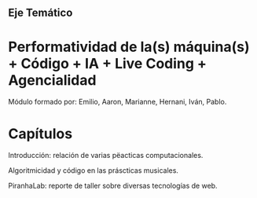 ## Eje Temático

# Performatividad de la(s) máquina(s) + Código + IA + Live Coding + Agencialidad

Módulo formado por: Emilio, Aaron, Marianne, Hernani, Iván, Pablo.

# Capítulos

Introducción: relación de varias pëacticas computacionales.

Algoritmicidad y código en las práscticas musicales.

PiranhaLab: reporte de taller sobre diversas tecnologías de web.
